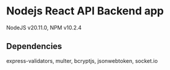 # Nodejs React API Backend app

NodeJS v20.11.0, NPM v10.2.4

## Dependencies

express-validators, multer, bcryptjs, jsonwebtoken, socket.io
